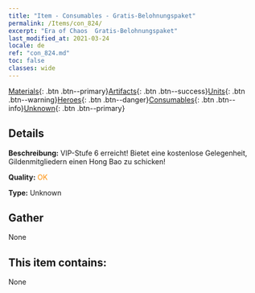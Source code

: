 ```yaml
---
title: "Item - Consumables - Gratis-Belohnungspaket"
permalink: /Items/con_824/
excerpt: "Era of Chaos  Gratis-Belohnungspaket"
last_modified_at: 2021-03-24
locale: de
ref: "con_824.md"
toc: false
classes: wide
---
```

 [Materials](/de/Items/){: .btn .btn--primary}[Artifacts](/de/Items/Artifacts/){: .btn .btn--success}[Units](/de/Items/Units/){: .btn .btn--warning}[Heroes](/de/Items/Heroes/){: .btn .btn--danger}[Consumables](/de/Items/Consumables/){: .btn .btn--info}[Unknown](/de/Items/Unknown/){: .btn .btn--primary}

## Details
 **Beschreibung:** VIP-Stufe 6 erreicht! Bietet eine kostenlose Gelegenheit, Gildenmitgliedern einen Hong Bao zu schicken!

 **Quality:** <span style="color: #FF8C00">OK</span>

 **Type:** Unknown

## Gather

  None

## This item contains:

  None


